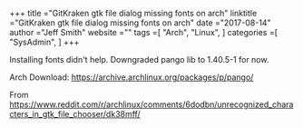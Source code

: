 +++ 
title ="GitKraken gtk file dialog missing fonts on arch" 
linktitle ="GitKraken gtk file dialog missing fonts on arch" 
date ="2017-08-14" 
author ="Jeff Smith"
website ="" 
tags =[ "Arch", "Linux",  ] 
categories =[ "SysAdmin",  ] 
+++ 

Installing fonts didn't help.  Downgraded pango lib to 1.40.5-1 for now.

Arch Download:
https://archive.archlinux.org/packages/p/pango/

From https://www.reddit.com/r/archlinux/comments/6dodbn/unrecognized_characters_in_gtk_file_chooser/dk38mff/

 

